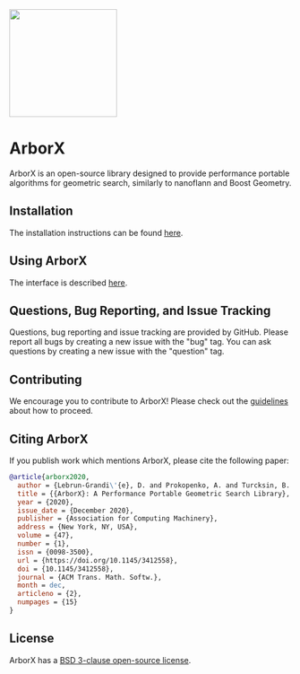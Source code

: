 <img src="docs/logos/arborx_logo_v1.0.png" width="192">

ArborX
======
ArborX is an open-source library designed to provide performance portable
algorithms for geometric search, similarly to nanoflann and Boost Geometry.

Installation
------------
The installation instructions can be found [here](https://github.com/arborx/ArborX/wiki/Build).

Using ArborX
------------
The interface is described [here](https://github.com/arborx/ArborX/wiki/ArborX%3A%3ABoundingVolumeHierarchy).

Questions, Bug Reporting, and Issue Tracking
--------------------------------------------
Questions, bug reporting and issue tracking are provided by GitHub. Please
report all bugs by creating a new issue with the "bug" tag. You can ask
questions by creating a new issue with the "question" tag.

Contributing
------------
We encourage you to contribute to ArborX! Please check out the
[guidelines](CONTRIBUTING.md) about how to proceed.

Citing ArborX
-------------
If you publish work which mentions ArborX, please cite the following paper:

```BibTeX
@article{arborx2020,
  author = {Lebrun-Grandi\'{e}, D. and Prokopenko, A. and Turcksin, B. and Slattery, S. R.},
  title = {{ArborX}: A Performance Portable Geometric Search Library},
  year = {2020},
  issue_date = {December 2020},
  publisher = {Association for Computing Machinery},
  address = {New York, NY, USA},
  volume = {47},
  number = {1},
  issn = {0098-3500},
  url = {https://doi.org/10.1145/3412558},
  doi = {10.1145/3412558},
  journal = {ACM Trans. Math. Softw.},
  month = dec,
  articleno = {2},
  numpages = {15}
}
```

License
-------
ArborX has a [BSD 3-clause open-source license](LICENSE).
